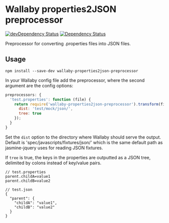 # Wallaby properties2JSON preprocessor

[![devDependency Status](https://david-dm.org/fvanwijk/wallaby-properties2json-preprocessor/dev-status.svg)](https://david-dm.org/fvanwijk/wallaby-properties2json-preprocessor#info=devDependencies)
[![Dependency Status](https://david-dm.org/fvanwijk/wallaby-properties2json-preprocessor.svg)](https://david-dm.org/fvanwijk/wallaby-properties2json-preprocessor)

Preprocessor for converting .properties files into JSON files.

## Usage

`npm install --save-dev wallaby-properties2json-preprocessor`

In your Wallaby config file add the preprocessor, where the second argument are the config options:

```javascript
preprocessors: {
  'test.properties': function (file) {
    return require('wallaby-properties2json-preprocessor').transform(file, {
      dist: 'test/mock/json/',
      tree: true
    });
  }
}
```

Set the `dist` option to the directory where Wallaby should serve the output. Default is 'spec/javascripts/fixtures/json/'
which is the same default path as jasmine-jquery uses for reading JSON fixtures.

If `tree` is true, the keys in the properties are outputted as a JSON tree, delimited by colons instead of key/value pairs.

```
// test.properties
parent.childA=value1
parent.childB=value2

// test.json
{
  "parent": {
    "childA": "value1",
    "childB": "value2"
  }
}
```
